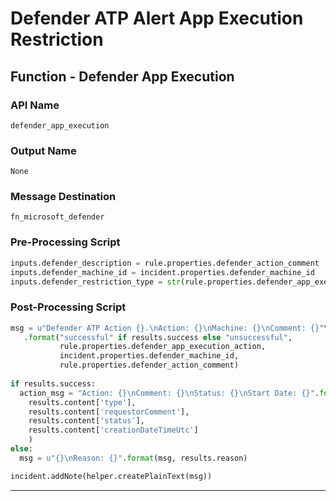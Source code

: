 <!--
    DO NOT MANUALLY EDIT THIS FILE
    THIS FILE IS AUTOMATICALLY GENERATED WITH resilient-circuits codegen
-->

# Defender ATP Alert App Execution Restriction

## Function - Defender App Execution

### API Name
`defender_app_execution`

### Output Name
`None`

### Message Destination
`fn_microsoft_defender`

### Pre-Processing Script
```python
inputs.defender_description = rule.properties.defender_action_comment
inputs.defender_machine_id = incident.properties.defender_machine_id
inputs.defender_restriction_type = str(rule.properties.defender_app_execution_action)

```

### Post-Processing Script
```python
msg = u"Defender ATP Action {}.\nAction: {}\nMachine: {}\nComment: {}"\
   .format("successful" if results.success else "unsuccessful",
           rule.properties.defender_app_execution_action,
           incident.properties.defender_machine_id,
           rule.properties.defender_action_comment)
           
if results.success:
  action_msg = "Action: {}\nComment: {}\nStatus: {}\nStart Date: {}".format(
    results.content['type'],
    results.content['requestorComment'],
    results.content['status'],
    results.content['creationDateTimeUtc']
    )
else:
  msg = u"{}\nReason: {}".format(msg, results.reason)

incident.addNote(helper.createPlainText(msg))

```

---

